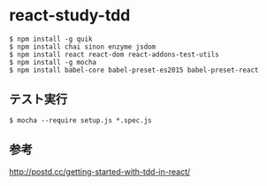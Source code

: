# react-study-tdd
```
$ npm install -g quik
$ npm install chai sinon enzyme jsdom
$ npm install react react-dom react-addons-test-utils
$ npm install -g mocha
$ npm install babel-core babel-preset-es2015 babel-preset-react
```

## テスト実行
```
$ mocha --require setup.js *.spec.js
```

## 参考
http://postd.cc/getting-started-with-tdd-in-react/
